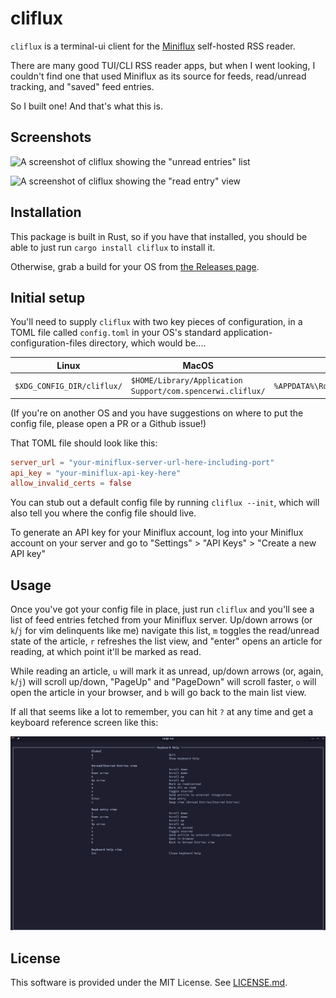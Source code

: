 # cliflux

`cliflux` is a terminal-ui client for the [Miniflux](https://miniflux.app/) self-hosted RSS reader.

There are many good TUI/CLI RSS reader apps, but when I went looking, I couldn't find one that used Miniflux as its 
source for feeds, read/unread tracking, and "saved" feed entries.

So I built one! And that's what this is.

## Screenshots

![A screenshot of cliflux showing the "unread entries" list](./screenshots/entry_list.png)

![A screenshot of cliflux showing the "read entry" view](./screenshots/read_entry.png)

## Installation

This package is built in Rust, so if you have that installed, you should be able to just run `cargo install cliflux` to install it.

Otherwise, grab a build for your OS from [the Releases page](https://github.com/spencerwi/cliflux/releases).

## Initial setup

You'll need to supply `cliflux` with two key pieces of configuration, in a TOML file called `config.toml` in
your OS's standard application-configuration-files directory, which would be....

|           Linux            |                               MacOS                        |                  Windows                   | 
|----------------------------|------------------------------------------------------------|--------------------------------------------|
| `$XDG_CONFIG_DIR/cliflux/` | `$HOME/Library/Application Support/com.spencerwi.cliflux/` | `%APPDATA%\Roaming\spencerwi\cliflux\` |

(If you're on another OS and you have suggestions on where to put the config file, please open a PR or a Github issue!)

That TOML file should look like this:

```toml
server_url = "your-miniflux-server-url-here-including-port"
api_key = "your-miniflux-api-key-here"
allow_invalid_certs = false
```

You can stub out a default config file by running `cliflux --init`, which will also tell you where the config file 
should live.

To generate an API key for your Miniflux account, log into your Miniflux account on your server and go to 
"Settings" > "API Keys" > "Create a new API key"

## Usage

Once you've got your config file in place, just run `cliflux` and you'll see a list of feed entries fetched 
from your Miniflux server. Up/down arrows (or `k`/`j` for vim delinquents like me) navigate this list, `m` toggles 
the read/unread state of the article, `r` refreshes the list view, and "enter" opens an article for reading, at which 
point it'll be marked as read. 

While reading an article, `u` will mark it as unread, up/down arrows (or, again, `k`/`j`) will scroll up/down, "PageUp"
and "PageDown" will scroll faster, `o` will open the article in your browser, and `b` will go back to the main list view.

If all that seems like a lot to remember, you can hit `?` at any time and get a keyboard reference screen like this:

![A screenshot of cliflux showing the keyboard reference screen](./screenshots/keyboard_help.png)

## License 

This software is provided under the MIT License. See [LICENSE.md](./LICENSE.md).

